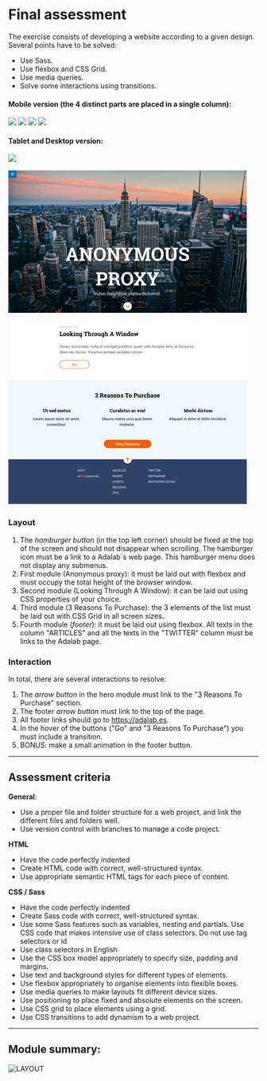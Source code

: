 # Final assessment

The exercise consists of developing a website according to a given design. Several points have to be solved:

- Use Sass.
- Use flexbox and CSS Grid.
- Use media queries.
- Solve some interactions using transitions.

#### Mobile version (the 4 distinct parts are placed in a single column):

![](/assets/images/1.png)
![](/assets/images/2.png)
![](/assets/images/3.png)
![](./assets/images/4.png)

#### Tablet and Desktop version:

![](landing-page\src\images\Landing-page.png)

![](./images/Landing-page.png)

### Layout

1. The _hamburger button_ (in the top left corner) should be fixed at the top of the screen and should not disappear when scrolling. The hamburger icon must be a link to a Adalab´s web page. This hamburger menu does not display any submenus.
1. First module (Anonymous proxy): it must be laid out with flexbox and must occupy the total height of the browser window.
1. Second module (Looking Through A Window): it can be laid out using CSS properties of your choice.
1. Third module (3 Reasons To Purchase): the 3 elements of the list must be laid out with CSS Grid in all screen sizes.
1. Fourth module (_footer_): it must be laid out using flexbox. All texts in the column "ARTICLES" and all the texts in the "TWITTER" column must be links to the Adalab page.

### Interaction

In total, there are several interactions to resolve:

1. The _arrow button_ in the hero module must link to the "3 Reasons To Purchase" section.
1. The footer _arrow button_ must link to the top of the page.
1. All footer links should go to https://adalab.es.
1. In the hover of the buttons ("Go" and "3 Reasons To Purchase") you must include a transition.
1. BONUS: make a small animation in the footer button.

---

## Assessment criteria

**General**:

- Use a proper file and folder structure for a web project, and link the different files and folders well.
- Use version control with branches to manage a code project.

**HTML**

- Have the code perfectly indented
- Create HTML code with correct, well-structured syntax.
- Use appropriate semantic HTML tags for each piece of content.

**CSS / Sass**

- Have the code perfectly indented
- Create Sass code with correct, well-structured syntax.
- Use some Sass features such as variables, nesting and partials.
  Use CSS code that makes intensive use of class selectors. Do not use tag selectors or id
- Use class selectors in English
- Use the CSS box model appropriately to specify size, padding and margins.
- Use text and background styles for different types of elements.
- Use flexbox appropriately to organise elements into flexible boxes.
- Use media queries to make layouts fit different device sizes.
- Use positioning to place fixed and absolute elements on the screen.
- Use CSS grid to place elements using a grid.
- Use CSS transitions to add dynamism to a web project.

---

## Module summary:

![LAYOUT](https://user-images.githubusercontent.com/81922944/138562176-eb49302c-03de-4784-8e4c-c71dd99192f4.png)
